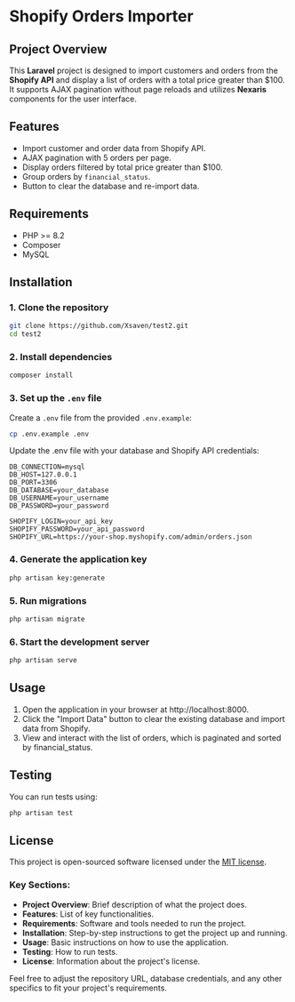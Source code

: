 # Shopify Orders Importer

## Project Overview

This **Laravel** project is designed to import customers and orders from the **Shopify API** and display a list of orders with a total price greater than $100. It supports AJAX pagination without page reloads and utilizes **Nexaris** components for the user interface.

## Features

- Import customer and order data from Shopify API.
- AJAX pagination with 5 orders per page.
- Display orders filtered by total price greater than $100.
- Group orders by `financial_status`.
- Button to clear the database and re-import data.

## Requirements

- PHP >= 8.2
- Composer
- MySQL

## Installation

### 1. Clone the repository

```bash
git clone https://github.com/Xsaven/test2.git
cd test2
```

### 2. Install dependencies
```bash
composer install
```

### 3. Set up the `.env` file
Create a `.env` file from the provided `.env.example`:
```bash
cp .env.example .env
```
Update the .env file with your database and Shopify API credentials:
```dotenv
DB_CONNECTION=mysql
DB_HOST=127.0.0.1
DB_PORT=3306
DB_DATABASE=your_database
DB_USERNAME=your_username
DB_PASSWORD=your_password

SHOPIFY_LOGIN=your_api_key
SHOPIFY_PASSWORD=your_api_password
SHOPIFY_URL=https://your-shop.myshopify.com/admin/orders.json
```

### 4. Generate the application key
```bash
php artisan key:generate
```

### 5. Run migrations
```bash
php artisan migrate
```

### 6. Start the development server
```bash
php artisan serve
```

## Usage

1. Open the application in your browser at http://localhost:8000.
2. Click the "Import Data" button to clear the existing database and import data from Shopify.
3. View and interact with the list of orders, which is paginated and sorted by financial_status.

## Testing
You can run tests using:
```bash
php artisan test
```

## License
This project is open-sourced software licensed under the [MIT license](https://opensource.org/licenses/MIT).

### Key Sections:
- **Project Overview**: Brief description of what the project does.
- **Features**: List of key functionalities.
- **Requirements**: Software and tools needed to run the project.
- **Installation**: Step-by-step instructions to get the project up and running.
- **Usage**: Basic instructions on how to use the application.
- **Testing**: How to run tests.
- **License**: Information about the project's license.

Feel free to adjust the repository URL, database credentials, and any other specifics to fit your project's requirements.
